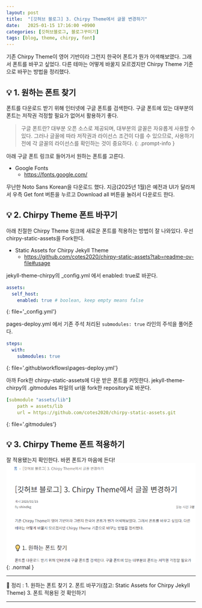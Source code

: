 ```yaml
---
layout: post
title:  "[깃허브 블로그] 3. Chirpy Theme에서 글꼴 변경하기"
date:   2025-01-15 17:16:00 +0900
categories: [깃허브블로그, 블로그꾸미기]
tags: [blog, theme, chirpy, font]
---
```


기존 Chirpy Theme이 영어 기반이라 그런지 한국어 폰트가 뭔가 어색해보였다. 그래서 폰트를 바꾸고 싶었다. 다른 테마는 어떻게 바꿀지 모르겠지만 Chirpy Theme 기준으로 바꾸는 방법을 정리했다. 


## 💡 1. 원하는 폰트 찾기

폰트를 다운로드 받기 위해 인터넷에 구글 폰트를 검색한다. 구글 폰트에 있는 대부분의 폰트는 저작권 걱정할 필요가 없어서 활용하기 좋다.  

> 구글 폰트란? 대부분 오픈 소스로 제공되며, 대부분의 글꼴은 자유롭게 사용할 수 있다. 그러나 글꼴에 따라 저작권과 라이선스 조건이 다를 수 있으므로, 사용하기 전에 각 글꼴의 라이선스를 확인하는 것이 중요하다.
{: .prompt-info }

아래 구글 폰트 링크로 들어가서 원하는 폰트를 고른다.  
- Google Fonts    
  - <https://fonts.google.com/>

무난한 Noto Sans Korean을 다운로드 했다. 지금(2025년 1월)은 예전과 UI가 달라져서 우측 Get font 버튼을 누르고 Download all 버튼을 눌러서 다운로드 한다. 


## 💡 2. Chirpy Theme 폰트 바꾸기

아래 친절한 Chirpy Theme 링크에 새로운 폰트를 적용하는 방법이 잘 나와있다. 우선 chirpy-static-assets을 Fork한다.

- Static Assets for Chirpy Jekyll Theme
  - <https://github.com/cotes2020/chirpy-static-assets?tab=readme-ov-file#usage>

jekyll-theme-chirpy의 _config.yml 에서 enabled: true로 바꾼다.

```yml
assets:
  self_host:
    enabled: true # boolean, keep empty means false
```
{: file='_config.yml'}

pages-deploy.yml 에서 기존 주석 처리된 `submodules: true` 라인의 주석을 풀어준다.  

```yml
steps:
  with:
    submodules: true
```
{: file='.github\workflows\pages-deploy.yml'}

아까 Fork한 chirpy-static-assets에 다운 받은 폰트를 커밋한다.
jekyll-theme-chirpy의 .gitmodules 파일의 url을 fork한 repository로 바꾼다.

```yml
[submodule "assets/lib"]
    path = assets/lib
    url = https://github.com/cotes2020/chirpy-static-assets.git
```
{: file='.gitmodules'}

## 💡 3. Chirpy Theme 폰트 적용하기

잘 적용됐는지 확인한다. 바뀐 폰트가 마음에 든다!  
![shindkg 블로그에 새로운 font 적용](/assets/img/post/post-chirpy-theme-font.png){: .normal  }




---
📄 정리
: 1. 원하는 폰트 찾기
2. 폰트 바꾸기(참고: Static Assets for Chirpy Jekyll Theme)
3. 폰트 적용된 것 확인하기 

---
